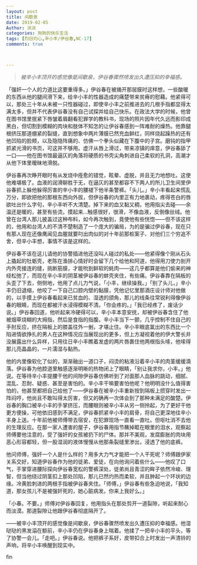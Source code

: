 ```yaml
---
layout: post
title: 间歇泉
date: 2019-02-05
Author: 派派
categories: 狗狗的快乐生活
tags: [烈日灼心,辛小丰/伊谷春,NC-17]
comments: true



---
```

>*被辛小丰顶开的感觉像是间歇泉，伊谷春骤然喷发出久遭压抑的幸福感。*

「强奸一个人的力道比这要重得多。」伊谷春在被捅开那层膜时这样想，一些酸暖的东西从他的腿间滑下来，给辛小丰的性器造成的痛楚带来贫瘠的慰藉。他紧得可以，那处三十年从未被一只性器碰过，即使辛小丰之前推进去的几根手指都显得太满太多，但并不代表伊谷春没有自己试探并给自己快乐。在政法大学的时候，他曾在图书馆里抿紧下唇皱着眉翻看犯罪学的教科书，现场的照片因年代久远而影印成黑白，但切割到模糊的肉块和肢体不知怎的让伊谷春感到一阵难耐的燥热。他靠腿根挤压那道绷紧的裂缝，直到想象中两片薄膜已然充血鲜红，同样烧起躁热的还有他凹陷的脸颊，以及隐隐阵痛的、仿佛一个拳头似藏在下腹中的子宫。磨钝的指甲抓紧光滑的书页，可这并不够用。虚汗从唇上滑过，带来凉镇的痒意，伊谷春舔了一口——他在图书馆最逼仄的角落将硬质的书壳尖角刺进自己柔软的孔洞，高潮才从他下体里暧昧地滑脱。

伊谷春再次睁开眼时有从发烧中痊愈的错觉，眩晕、虚脱，并且无力地想吐。这使他难堪极了。血液的润滑聊胜于无，在逼仄的甚至都容不下两人的所儿卫生间里伊谷春抓上躲他躲得厉害的辛小丰的腰褪下他半条警裤。「头儿。」辛小丰看起来慌乱万分，即欲把他的那根东西向外拔，但伊谷春的内里正有力地裹动，疼得苍白的唇欲吐出什么字句，辛小丰听不大清楚。掉下来的血又黏又稠，他用指尖去碰——余温还是暖的，甚至有些烫。摸起来…触感很好，很滑，不像血液，反倒像丝绒。他曾在台湾人那儿披盖过这种布料，如今再次触到，竟使他有些恍惚——但不该这样的，他用和台湾人的不清不楚制造了一个庞大的骗局，为的是骗过伊谷春，现在只有那人现在还像鹰闻见血腥就要叼出肉似的对十年前那桩案子、对他们三个穷追不舍，但辛小丰想，事情不该是这样的。

伊谷春不该在这儿请他的协警插进他还没叫人碰过的私处——他紧得像个刚从石头上撬起的牡蛎壳，老陈在渔排心情好时会留下几个给他和阿道，他得用刀使力剖开内外壳接连的缝，挑断筋膜，才能吮到鲜软的蚝肉——这几乎都算是他们偷来的神经松弛了，而现在辛小丰的阴茎被伊谷春的蚌壳夹住，有些痛。伊谷春靠在隔板的头歪了下去，侧侧地，他用了点儿力气说，「小丰，继续操我。」「别了头儿，」辛小丰仍旧退缩，他咬了一下自己口腔内壁的黏膜，凭他记忆里那酒庄设计师对他做的，以手摸上伊谷春看起来已贫血的、湿透的颌角，那儿的线条往常锐利得像伊谷春的眼睛，而现在都被汗水浸得模糊不清。「你会疼的。」「我已经疼了，废话少说。」伊谷春回道，他听起来冷硬得可以，辛小丰本意安抚，却被伊谷春含住了他被烟草烧糊的大拇指，然后是食指的指腹。辛小丰当下一颤，几乎控制不住自己的手肘反应，挤在隔板上的膝盖往外一剉，才堪止住。辛小丰眼底氲出的东西比一个陷进情欲挣扎的男人在这种情况应当展现出的更多，但上方凝视着他的伊大警长并没展露出什么异样，只用往日辛小丰瞧着发虚的两片唇裹住他两根指头嗦，他嗦得那儿亮晶晶的，一片濡湿与黏热。

他的内里像软化了似的，渐渐融出一道口子，闷烫的粘液沿着辛小丰的肉茎缓缓滴落。伊谷春为他腔道里触感逐渐明晰的热物闭上了眼睛，「别让我求你，小丰。」他说。在等待辛小丰提腰干他的间隙伊谷春仿佛听到了对面那人血脉的跳动，细腻、混乱、忍耐、疑惑、甚至是害怕的。辛小丰干嘛要害怕他呢？他明明没什么值得害怕的，他甚至都把自己给他了——伊谷春在被辛小丰重新按到隔板上掼穿时发出一阵闷哼，他尚且不敢叫得太厉害，但又的确再一次体会到了那种未满足的酸楚。伊谷春的胸口被辛小丰的手掌挤压，而腰眼则被辛小丰从另一侧拎起，为了更好干他更方便操，可他依旧感到不满足，伊谷春抓紧辛小丰的肩骨，将自己更深地往辛小丰身上送。十年前他被师傅带去宿安，在犯罪现场一直看一直吐。但呕吐消不去他的生理反应。在那一家人遭害的屋子，伊谷春用指节蘸掉眶在眼里的泪水，观察起师傅要他注意的，受了强奸的女孩被扔下的尸体。那并不美观，发腐膨胀的肉块用恶心形容都轻，但一股湿润的液体慢慢从他那条裂缝里渗出，浸透了他的底裤。

他问师傅，强奸一个人是什么样的？用多大力气才能把一个人干死呢？师傅跟伊家关系交好，知道伊谷春作为他的徒弟、爱徒，在向他询问着些什么——他叹了口气，手掌穿进腰际探向伊谷春宽松的警裤深处，徒弟尚且青涩的眸子依然冷峻、理智，但当他绕过阴茎扣上那处凹陷，那儿已然灼热而柔软，并且肿起一个环状的边缘。冷黄脸刺进的两根手指被伊谷春夹住。「师傅，」伊谷春有些急迫地说，「我知道，那女孩儿不是被强奸死的，她心脏病发。你来上我好么。」

「小春。不要。」师傅对伊谷春回复，他用指头在那处剪开一道裂隙，听起来耐心而淡漠。那道裂隙让他跟伊谷春彻底隔开了。

——被辛小丰顶开的感觉像是间歇泉，伊谷春骤然喷发出久遭压抑的幸福感。他湿哒哒的黑发溻在额前，辛小丰仍在伊谷春身上喘着。他揉了一把辛小丰的平头，等了协警一会儿。「走吧。」伊谷春说。他把裤子系好，皮带扣合上时发出一声清铃的声响，将辛小丰唤醒到现实中。


fin


